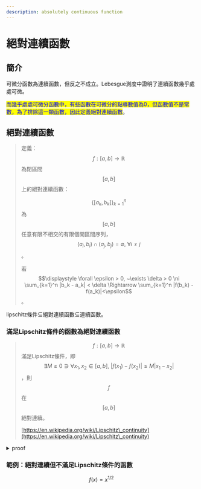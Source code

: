 ```yaml
---
description: absolutely continuous function
---
```


# 絕對連續函數

## 簡介

可微分函數為連續函數，但反之不成立。Lebesgue測度中證明了連續函數幾乎處處可微。

<mark style="color:blue;">而幾乎處處可微分函數中，有些函數在可微分的點導數值為0，但函數值不是常數，為了排除這一類函數，因此定義絕對連續函數</mark>。

## 絕對連續函數

> 定義：$$f: [a,b] \rightarrow \mathbb{R}$$為閉區間$$[a,b]$$上的絕對連續函數：
>
> $$\{[a_k, b_k]\}_{k=1}^n$$為$$[a,b]$$任意有限不相交的有限個開區間序列，$$(a_i, b_i) \cap (a_j, b_j )=\emptyset, ~\forall i \neq j$$。
>
> 若$$\displaystyle \forall \epsilon > 0, ~\exists \delta > 0 \ni \sum_{k=1}^n |b_k - a_k| < \delta \Rightarrow \sum_{k=1}^n |f(b_k) - f(a_k)|<\epsilon$$。

lipschitz條件⊆絕對連續函數⊆連續函數。

### 滿足Lipschitz條件的函數為絕對連續函數

> $$f: [a,b] \rightarrow \mathbb{R}$$滿足Lipschitz條件，即$$\exists M \geq 0 \ni \forall x_1, x_2 \in [a,b], ~ |f(x_1) - f(x_2)| \leq M |x_1 - x_2|$$，則$$f$$在$$[a,b]$$絕對連續。
>
> [https://en.wikipedia.org/wiki/Lipschitz\_continuity](https://en.wikipedia.org/wiki/Lipschitz\_continuity)

<details>

<summary>proof</summary>

取$$[a,b]$$中任意有限個不相交的開區間$$(a_i, b_i), ~i=1,2,\dots, n$$。

由Lipschitz條件得$$\exists m_i \geq 0 \ni |f(a_i) - f(b_i)| \leq m_i|a_i - b_i|, ~ i=1,2,\dots, n$$

因此$$\forall \epsilon > 0$$ 取$$\delta = \frac{\epsilon}{\max(m_1, \dots, m_n)}$$，只要$$\sum_{i=1}^n |a_i -b_i| < \delta$$，

可得$$\sum_{i=1}^n |f(a_i - f(b_i)| \leq sum_{i=1}^m  |a_i - b_i| \leq \max(m_1, \dots ,m_n) \cdot \delta \leq \epsilon$$&#x20;

(QED)

</details>

### 範例：絕對連續但不滿足Lipschitz條件的函數

$$f(x) = x^{1/2}$$
